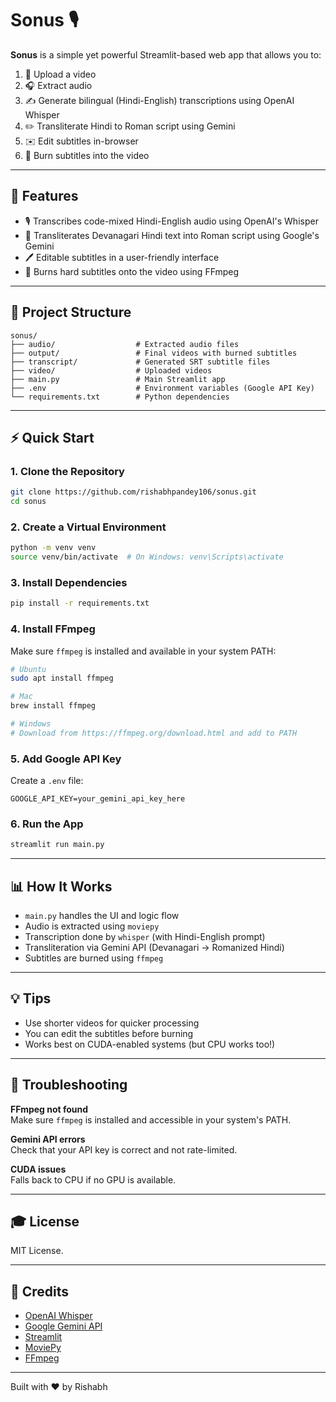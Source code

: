 # Sonus 🎙️

**Sonus** is a simple yet powerful Streamlit-based web app that allows you to:

1. 🎥 Upload a video
2. 🎧 Extract audio
3. ✍️ Generate bilingual (Hindi-English) transcriptions using OpenAI Whisper
4. ✏️ Transliterate Hindi to Roman script using Gemini
5. ✉️ Edit subtitles in-browser
6. 📀 Burn subtitles into the video

---

## 🚀 Features

- 🎙 Transcribes code-mixed Hindi-English audio using OpenAI's Whisper
- 🎫 Transliterates Devanagari Hindi text into Roman script using Google's Gemini
- 🖊 Editable subtitles in a user-friendly interface
- 🎨 Burns hard subtitles onto the video using FFmpeg

---

## 📁 Project Structure

```
sonus/
├── audio/                  # Extracted audio files
├── output/                 # Final videos with burned subtitles
├── transcript/             # Generated SRT subtitle files
├── video/                  # Uploaded videos
├── main.py                 # Main Streamlit app
├── .env                    # Environment variables (Google API Key)
└── requirements.txt        # Python dependencies
```

---

## ⚡ Quick Start

### 1. Clone the Repository

```bash
git clone https://github.com/rishabhpandey106/sonus.git
cd sonus
```

### 2. Create a Virtual Environment

```bash
python -m venv venv
source venv/bin/activate  # On Windows: venv\Scripts\activate
```

### 3. Install Dependencies

```bash
pip install -r requirements.txt
```

### 4. Install FFmpeg

Make sure `ffmpeg` is installed and available in your system PATH:

```bash
# Ubuntu
sudo apt install ffmpeg

# Mac
brew install ffmpeg

# Windows
# Download from https://ffmpeg.org/download.html and add to PATH
```

### 5. Add Google API Key

Create a `.env` file:

```
GOOGLE_API_KEY=your_gemini_api_key_here
```

### 6. Run the App

```bash
streamlit run main.py
```

---

## 📊 How It Works

- `main.py` handles the UI and logic flow
- Audio is extracted using `moviepy`
- Transcription done by `whisper` (with Hindi-English prompt)
- Transliteration via Gemini API (Devanagari → Romanized Hindi)
- Subtitles are burned using `ffmpeg`

---

## 💡 Tips

- Use shorter videos for quicker processing
- You can edit the subtitles before burning
- Works best on CUDA-enabled systems (but CPU works too!)

---

## 🚧 Troubleshooting

**FFmpeg not found**\
Make sure `ffmpeg` is installed and accessible in your system's PATH.

**Gemini API errors**\
Check that your API key is correct and not rate-limited.

**CUDA issues**\
Falls back to CPU if no GPU is available.

---

## 🎓 License

MIT License.

---

## 🙏 Credits

- [OpenAI Whisper](https://github.com/openai/whisper)
- [Google Gemini API](https://makersuite.google.com/app)
- [Streamlit](https://streamlit.io)
- [MoviePy](https://zulko.github.io/moviepy/)
- [FFmpeg](https://ffmpeg.org)

---

Built with ❤️ by Rishabh&#x20;

